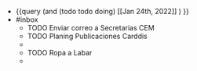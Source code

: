 - {{query (and (todo todo doing) [[Jan 24th, 2022]] ) }}
- #inbox
	- TODO Enviar correo a Secretarias CEM
	- TODO Planing Publicaciones Carddis
	-
	- TODO Ropa a Labar
	-